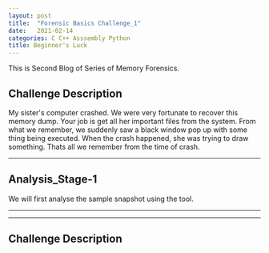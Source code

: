 ```yaml
---
layout: post
title:  "Forensic Basics Challenge_1"
date:   2021-02-14
categories: C C++ Asssembly Python 
title: Beginner's Luck
---
```

This is Second Blog of Series of Memory Forensics.

[](#header-1)**Challenge Description**
---
My sister's computer crashed. We were very fortunate to recover this memory dump. Your job is get all her important files from the system. From what we remember, we suddenly saw a black window pop up with some thing being executed. When the crash happened, she was trying to draw something. Thats all we remember from the time of crash.

---
[](#header-1)**Analysis_Stage-1**
---

We will first analyse the sample snapshot using the tool.

---
---
[](#header-1)**Challenge Description**
---




